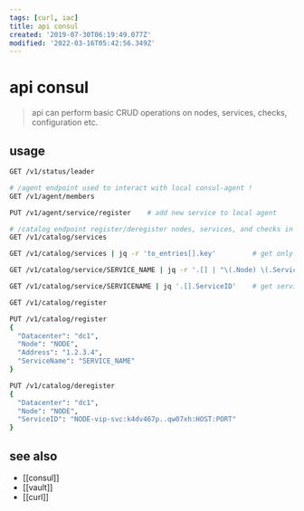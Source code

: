 ```yaml
---
tags: [curl, iac]
title: api consul
created: '2019-07-30T06:19:49.077Z'
modified: '2022-03-16T05:42:56.349Z'
---
```


# api consul

> api can perform basic CRUD operations on nodes, services, checks, configuration etc.

## usage

```sh
GET /v1/status/leader

# /agent endpoint used to interact with local consul-agent !
GET	/v1/agent/members

PUT	/v1/agent/service/register    # add new service to local agent

# /catalog endpoint register/deregister nodes, services, and checks in Consul
GET /v1/catalog/services

GET /v1/catalog/services | jq -r 'to_entries[].key'         # get only service names

GET /v1/catalog/service/SERVICE_NAME | jq -r '.[] | "\(.Node) \(.ServicePort) \(.ServiceID)"'

GET /v1/catalog/service/SERVICENAME | jq '.[].ServiceID'    # get service id

GET /v1/catalog/register

PUT /v1/catalog/register
{ 
  "Datacenter": "dc1", 
  "Node": "NODE", 
  "Address": "1.2.3.4", 
  "ServiceName": "SERVICE_NAME" 
}

PUT /v1/catalog/deregister
{
  "Datacenter": "dc1", 
  "Node": "NODE", 
  "ServiceID": "NODE-vip-svc:k4dv467p..qw07xh:HOST:PORT"
}
```

## see also

- [[consul]]
- [[vault]]
- [[curl]]
